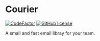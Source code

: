 # Courier

[![CodeFactor](https://www.codefactor.io/repository/github/muacm/courier/badge)](https://www.codefactor.io/repository/github/muacm/courier)
[![GitHub license](https://img.shields.io/github/license/muacm/courier.svg)](https://github.com/muacm/courier/blob/master/LICENSE)

A small and fast email libray for your team.

